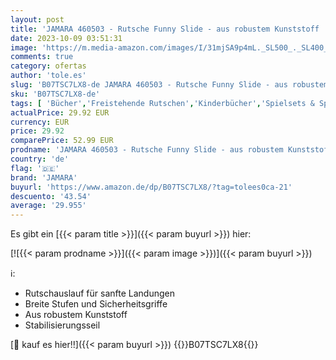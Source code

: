 ```yaml
---
layout: post
title: 'JAMARA 460503 - Rutsche Funny Slide - aus robustem Kunststoff  Rutschauslauf für sanfte Landungen  Breite Stufen und Sicherheitsgriffe  Stabilisierungsseil  pink'
date: 2023-10-09 03:51:31
image: 'https://m.media-amazon.com/images/I/31mjSA9p4mL._SL500_._SL400_.jpg'
comments: true
category: ofertas
author: 'tole.es'
slug: 'B07TSC7LX8-de JAMARA 460503 - Rutsche Funny Slide - aus robustem...'
sku: 'B07TSC7LX8-de'
tags: [ 'Bücher','Freistehende Rutschen','Kinderbücher','Spielsets & Spielplatzzubehör','Spielzeug','Sport & Outdoor','jamara','🇩🇪', ]
actualPrice: 29.92 EUR
currency: EUR
price: 29.92
comparePrice: 52.99 EUR
prodname: 'JAMARA 460503 - Rutsche Funny Slide - aus robustem Kunststoff  Rutschauslauf für sanfte Landungen  Breite Stufen und Sicherheitsgriffe  Stabilisierungsseil  pink'
country: 'de'
flag: '🇩🇪'
brand: 'JAMARA'
buyurl: 'https://www.amazon.de/dp/B07TSC7LX8/?tag=tolees0ca-21'
descuento: '43.54'
average: '29.955'
---
```


Es gibt ein [{{< param title >}}]({{< param buyurl >}}) hier:

[![{{< param prodname >}}]({{< param image >}})]({{< param buyurl >}})

ℹ️:

- Rutschauslauf für sanfte Landungen
- Breite Stufen und Sicherheitsgriffe
- Aus robustem Kunststoff
- Stabilisierungsseil

[🛒 kauf es hier!!]({{< param buyurl >}})
{{<world>}}B07TSC7LX8{{</world>}}
